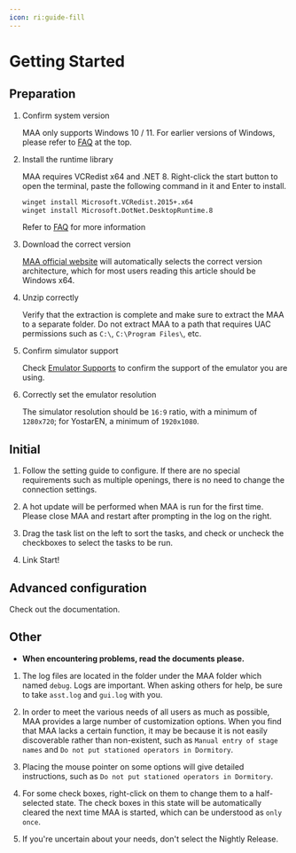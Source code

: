 ```yaml
---
icon: ri:guide-fill
---
```


# Getting Started

## Preparation

1. Confirm system version

    MAA only supports Windows 10 / 11. For earlier versions of Windows, please refer to [FAQ](./faq.md) at the top.

2. Install the runtime library

    MAA requires VCRedist x64 and .NET 8. Right-click the start button to open the terminal, paste the following command in it and Enter to install.

    ```sh
    winget install Microsoft.VCRedist.2015+.x64
    winget install Microsoft.DotNet.DesktopRuntime.8
    ```

    Refer to [FAQ](faq.md#possible-cause-2-missing-runtime-libraries) for more information

3. Download the correct version

    [MAA official website](https://maa.plus/) will automatically selects the correct version architecture, which for most users reading this article should be Windows x64.

4. Unzip correctly

    Verify that the extraction is complete and make sure to extract the MAA to a separate folder. Do not extract MAA to a path that requires UAC permissions such as `C:\`, `C:\Program Files\`, etc.

5. Confirm simulator support

    Check [Emulator Supports](./devices/) to confirm the support of the emulator you are using.

6. Correctly set the emulator resolution

    The simulator resolution should be `16:9` ratio, with a minimum of `1280x720`; for YostarEN, a minimum of `1920x1080`.

## Initial

1. Follow the setting guide to configure. If there are no special requirements such as multiple openings, there is no need to change the connection settings.

2. A hot update will be performed when MAA is run for the first time. Please close MAA and restart after prompting in the log on the right.

3. Drag the task list on the left to sort the tasks, and check or uncheck the checkboxes to select the tasks to be run.

4. Link Start!

## Advanced configuration

Check out the documentation.

## Other

- **When encountering problems, read the documents please.**

1. The log files are located in the folder under the MAA folder which named `debug`. Logs are important. When asking others for help, be sure to take `asst.log` and `gui.log` with you.

2. In order to meet the various needs of all users as much as possible, MAA provides a large number of customization options. When you find that MAA lacks a certain function, it may be because it is not easily discoverable rather than non-existent, such as `Manual entry of stage names` and `Do not put stationed operators in Dormitory`.

3. Placing the mouse pointer on some options will give detailed instructions, such as `Do not put stationed operators in Dormitory`.

4. For some check boxes, right-click on them to change them to a half-selected state. The check boxes in this state will be automatically cleared the next time MAA is started, which can be understood as `only once`.

5. If you're uncertain about your needs, don't select the Nightly Release.
